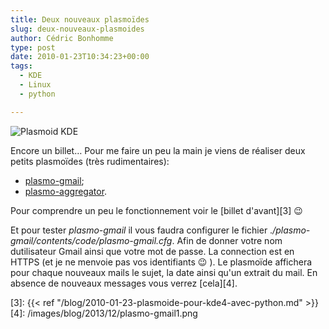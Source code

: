 ```yaml
---
title: Deux nouveaux plasmoïdes
slug: deux-nouveaux-plasmoides
author: Cédric Bonhomme
type: post
date: 2010-01-23T10:34:23+00:00
tags:
  - KDE
  - Linux
  - python

---
```

![Plasmoid KDE](/images/blog/2013/12/plasmo-gmail.png)

Encore un billet…
Pour me faire un peu la main je viens de réaliser deux petits plasmoïdes
(très rudimentaires):

- [plasmo-gmail][1];
- [plasmo-aggregator][2].

Pour comprendre un peu le fonctionnement voir le [billet d'avant][3] 😉

Et pour tester _plasmo-gmail_ il vous faudra configurer le fichier
._/plasmo-gmail/contents/code/plasmo-gmail.cfg_.
Afin de donner votre nom dutilisateur Gmail ainsi que votre mot de passe.
La connection est en HTTPS (et je ne menvoie pas vos identifiants 😉 ).
Le plasmoïde affichera pour chaque nouveaux mails le sujet, la date ainsi qu'un
extrait du mail. En absence de nouveaux messages vous verrez [cela][4].

 [1]: /files/blog/2013/12/plasmo-gmail.zip
 [2]: /files/blog/2013/12/plasmo-aggregator.zip
 [3]: {{< ref "/blog/2010-01-23-plasmoide-pour-kde4-avec-python.md" >}}
 [4]: /images/blog/2013/12/plasmo-gmail1.png
